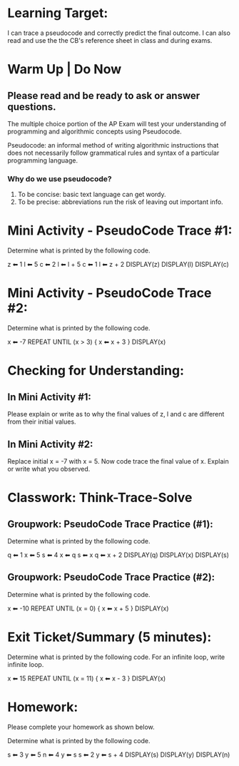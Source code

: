 # Learning Target:
I can trace a pseudocode and correctly predict the final outcome. 
I can also read and use the the CB's reference sheet in class and during exams.

# Warm Up | Do Now
## Please read and be ready to ask or answer questions.
The multiple choice portion of the AP Exam will test your understanding of programming and algorithmic concepts using Pseudocode.

Pseudocode: an informal method of writing algorithmic instructions that does not necessarily follow grammatical rules and syntax of a particular programming language.

### Why do we use pseudocode?
1. To be concise: basic text language can get wordy.
2. To be precise: abbreviations run the risk of leaving out important info.

# Mini Activity - PseudoCode Trace #1:
Determine what is printed by the following code.

z ⬅ 1
l ⬅ 5
c ⬅ 2
l ⬅ l + 5
c ⬅ 1
l ⬅ z + 2
DISPLAY(z)
DISPLAY(l)
DISPLAY(c)

# Mini Activity - PseudoCode Trace #2:
Determine what is printed by the following code.

x ⬅ -7
REPEAT UNTIL (x > 3)
{
	x ⬅ x + 3
}
DISPLAY(x)

# Checking for Understanding:

## In Mini Activity #1:
Please explain or write as to why the final values of z, l and c are different from their initial values.

## In Mini Activity #2:
Replace initial x = -7 with x = 5.
Now code trace the final value of x.
Explain or write what you observed.

# Classwork: Think-Trace-Solve

## Groupwork: PseudoCode Trace Practice (#1):

Determine what is printed by the following code.

q ⬅ 1
x ⬅ 5
s ⬅ 4
x ⬅ q
s ⬅ x
q ⬅ x + 2
DISPLAY(q)
DISPLAY(x)
DISPLAY(s)

## Groupwork: PseudoCode Trace Practice (#2):

Determine what is printed by the following code.

x ⬅ -10
REPEAT UNTIL (x = 0)
{
	x ⬅ x + 5
}
DISPLAY(x)

# Exit Ticket/Summary (5 minutes):

Determine what is printed by the following code.
For an infinite loop, write infinite loop.

x ⬅ 15
REPEAT UNTIL (x = 11)
{
	x ⬅ x - 3
}
DISPLAY(x)

# Homework:
Please complete your homework as shown below.

Determine what is printed by the following code.

s ⬅ 3
y ⬅ 5
n ⬅ 4
y ⬅ s
s ⬅ 2
y ⬅ s + 4
DISPLAY(s)
DISPLAY(y)
DISPLAY(n)